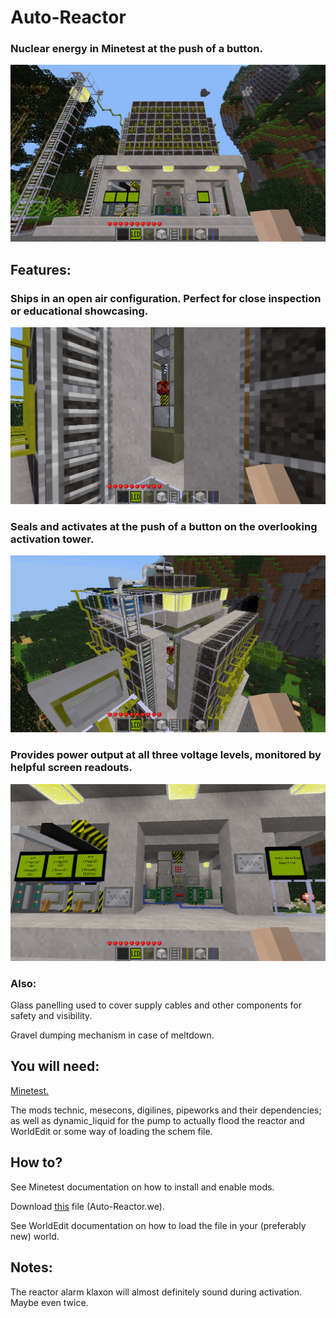 # Auto-Reactor
### Nuclear energy in Minetest at the push of a button.
![Front](pics/front.png)
## Features:
  ### Ships in an open air configuration. Perfect for close inspection or educational showcasing.
  ![Core](pics/core.png)
  ### Seals and activates at the push of a button on the overlooking activation tower.
  ![Activation Tower](pics/activation_tower.png)
  ### Provides power output at all three voltage levels, monitored by helpful screen readouts.
  ![Screens](pics/screens.png)
  ### Also:
  Glass panelling used to cover supply cables and other components for safety and visibility.
  
  Gravel dumping mechanism in case of meltdown.
  
## You will need:
 [ Minetest.](https://minetest.net)
  
  The mods technic, mesecons, digilines, pipeworks and their dependencies; as well as dynamic_liquid for the pump to actually flood the reactor and WorldEdit or some way of loading the schem file.

## How to?
  See Minetest documentation on how to install and enable mods.
  
  Download [this](https://github.com/el-grepo/Auto-Reactor/raw/master/Auto-Reactor.we) file (Auto-Reactor.we).
  
  See WorldEdit documentation on how to load the file in your (preferably new) world.

## Notes:
  The reactor alarm klaxon will almost definitely sound during activation. Maybe even twice.
